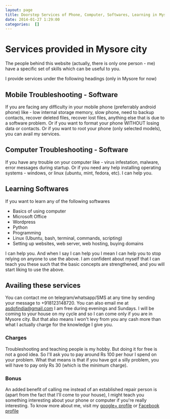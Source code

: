 ```yaml
---
layout: page
title: Doorstep Services of Phone, Computer, Softwares, Learning in Mysore
date: 2014-01-27 1:29:00
categories:  []
---
```


<h1>Services provided in Mysore city</h1>
<p>The people behind this website (actually, there is only one person - me) have a specific set of skills which can be useful to you.</p>
<p>I provide services under the following headings (only in Mysore for now)</p>
<h2>Mobile Troubleshooting - Software</h2>
<p>If you are facing any difficulty in your mobile phone (preferrably android phone) like - low internal storage memory, slow phone, need to backup contacts, recover deleted files, recover lost files, anything else that is due to a software problem. Or if you want to format your phone WITHOUT losing data or contacts. Or if you want to root your phone (only selected models), you can avail my services. </p>
<h2>Computer Troubleshooting - Software</h2>
<p>If you have any trouble on your computer like - virus infestation, malware, error messages during startup. Or if you need any help installing operating systems - windows, or linux (ubuntu, mint, fedora, etc). I can help you.</p>
<h2>Learning Softwares</h2>
<p>If you want to learn any of the following softwares</p>
<ul>
  <li>Basics of using computer</li>
  <li>Microsoft Office</li>
  <li>Wordpress</li>
  <li>Python</li>
  <li>Programming</li>
  <li>Linux (Ubuntu, bash, terminal, commands, scripting)</li>
  <li>Setting up websites, web server, web hosting, buying domains</li>
</ul>
<p>I can help you. And when I say I can help you I mean I can help you to stop relying on anyone to use the above. I am confident about myself that I can teach you these such that the basic concepts are strengthened, and you will start liking to use the above.</p> 

<h2>Availing these services</h2>
<p>You can contact me on telegram/whatsapp/SMS at any time by sending your message to <tel>+918123148720</tel>. You can also email me at <a href="mailto:asdofindia@gmail.com">asdofindia@gmail.com</a> I am free during evenings and Sundays. I will be coming to your house on my cycle and so I can come only if you are in Mysore city. But that also means I won't levy from you any cash more than what I actually charge for the knowledge I give you.</p>
<h3>Charges</h3>
<p>Troubleshooting and teaching people is my hobby. But doing it for free is not a good idea. So I'll ask you to pay around Rs 100 per hour I spend on your problem. What that means is that if you have got a silly problem, you will have to pay only Rs 30 (which is the minimum charge).
</p>
<h3>Bonus</h3>
<p>An added benefit of calling me instead of an established repair person is (apart from the fact that I'll come to your house), I might teach you something interesting about your phone or computer if you're really interesting. To know more about me, visit my <a href="https://plus.google.com/+AkshaySDinesh">google+ profile</a> or <a href="https://facebook.com/asdofpakishthan">Facebook profile</a></p>
